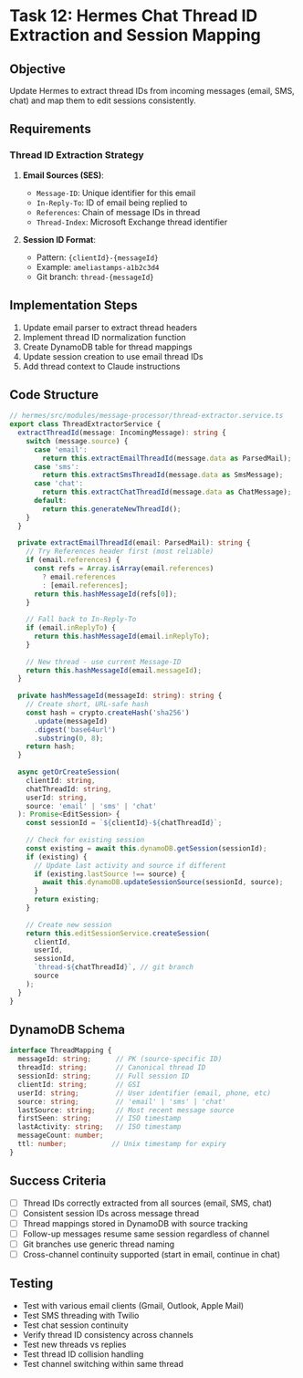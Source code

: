 # Task 12: Hermes Chat Thread ID Extraction and Session Mapping

## Objective
Update Hermes to extract thread IDs from incoming messages (email, SMS, chat) and map them to edit sessions consistently.

## Requirements

### Thread ID Extraction Strategy

1. **Email Sources (SES)**:
   - `Message-ID`: Unique identifier for this email
   - `In-Reply-To`: ID of email being replied to
   - `References`: Chain of message IDs in thread
   - `Thread-Index`: Microsoft Exchange thread identifier

5. **Session ID Format**:
   - Pattern: `{clientId}-{messageId}`
   - Example: `ameliastamps-a1b2c3d4`
   - Git branch: `thread-{messageId}`

## Implementation Steps

1. Update email parser to extract thread headers
2. Implement thread ID normalization function
3. Create DynamoDB table for thread mappings
4. Update session creation to use email thread IDs
5. Add thread context to Claude instructions

## Code Structure

```typescript
// hermes/src/modules/message-processor/thread-extractor.service.ts
export class ThreadExtractorService {
  extractThreadId(message: IncomingMessage): string {
    switch (message.source) {
      case 'email':
        return this.extractEmailThreadId(message.data as ParsedMail);
      case 'sms':
        return this.extractSmsThreadId(message.data as SmsMessage);
      case 'chat':
        return this.extractChatThreadId(message.data as ChatMessage);
      default:
        return this.generateNewThreadId();
    }
  }
  
  private extractEmailThreadId(email: ParsedMail): string {
    // Try References header first (most reliable)
    if (email.references) {
      const refs = Array.isArray(email.references) 
        ? email.references 
        : [email.references];
      return this.hashMessageId(refs[0]);
    }
    
    // Fall back to In-Reply-To
    if (email.inReplyTo) {
      return this.hashMessageId(email.inReplyTo);
    }
    
    // New thread - use current Message-ID
    return this.hashMessageId(email.messageId);
  }
  
  private hashMessageId(messageId: string): string {
    // Create short, URL-safe hash
    const hash = crypto.createHash('sha256')
      .update(messageId)
      .digest('base64url')
      .substring(0, 8);
    return hash;
  }
  
  async getOrCreateSession(
    clientId: string,
    chatThreadId: string,
    userId: string,
    source: 'email' | 'sms' | 'chat'
  ): Promise<EditSession> {
    const sessionId = `${clientId}-${chatThreadId}`;
    
    // Check for existing session
    const existing = await this.dynamoDB.getSession(sessionId);
    if (existing) {
      // Update last activity and source if different
      if (existing.lastSource !== source) {
        await this.dynamoDB.updateSessionSource(sessionId, source);
      }
      return existing;
    }
    
    // Create new session
    return this.editSessionService.createSession(
      clientId,
      userId,
      sessionId,
      `thread-${chatThreadId}`, // git branch
      source
    );
  }
}
```

## DynamoDB Schema

```typescript
interface ThreadMapping {
  messageId: string;      // PK (source-specific ID)
  threadId: string;       // Canonical thread ID
  sessionId: string;      // Full session ID
  clientId: string;       // GSI
  userId: string;         // User identifier (email, phone, etc)
  source: string;         // 'email' | 'sms' | 'chat'
  lastSource: string;     // Most recent message source
  firstSeen: string;      // ISO timestamp
  lastActivity: string;   // ISO timestamp
  messageCount: number;
  ttl: number;           // Unix timestamp for expiry
}
```

## Success Criteria
- [ ] Thread IDs correctly extracted from all sources (email, SMS, chat)
- [ ] Consistent session IDs across message thread
- [ ] Thread mappings stored in DynamoDB with source tracking
- [ ] Follow-up messages resume same session regardless of channel
- [ ] Git branches use generic thread naming
- [ ] Cross-channel continuity supported (start in email, continue in chat)

## Testing
- Test with various email clients (Gmail, Outlook, Apple Mail)
- Test SMS threading with Twilio
- Test chat session continuity
- Verify thread ID consistency across channels
- Test new threads vs replies
- Test thread ID collision handling
- Test channel switching within same thread